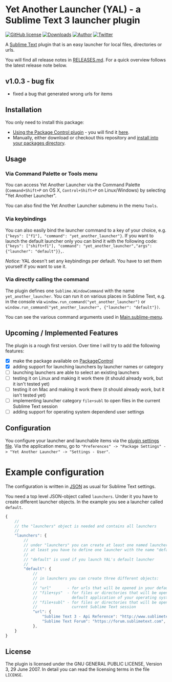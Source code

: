 # Yet Another Launcher (YAL) - a Sublime Text 3 launcher plugin

[![GitHub license](https://img.shields.io/badge/license-AGPL-blue.svg)](https://raw.githubusercontent.com/dahanbn/Yet-Another-Launcher/master/LICENSE) [![Downloads](https://img.shields.io/packagecontrol/dt/Yet%20Another%20Launcher.svg?style=flat-square)](https://packagecontrol.io/packages/Yet%20Another%20Launcher) [![Author](https://img.shields.io/badge/twitter-%40dahanbn-blue.svg?style=flat-square)](https://twitter.com/dahanbn) [![Twitter](https://img.shields.io/twitter/url/https/github.com/dahanbn/Yet-Another-Launcher.svg?style=social)](https://twitter.com/intent/tweet?text=Yet%20Another%20Launcher%for%20Sublime%20Text:&url=https://github.com/dahanbn/Yet-Another-Launcher)

A [Sublime Text](http://www.sublimetext.com/) plugin that is an easy launcher for local files, directories or urls.
 
You will find all release notes in [RELEASES.md](RELEASES.md). For a quick overview follows the latest release note below.
 
## v1.0.3 - bug fix
- fixed a bug that generated wrong urls for items

## Installation

You only need to install this package:

-   [Using the Package Control plugin](https://packagecontrol.io/) - you will find it [here](https://packagecontrol.io/packages/Yet%20Another%20Launcher).
-   Manually, either download or checkout this repository and [install into your packages directory](http://docs.sublimetext.info/en/latest/extensibility/packages.html#package-installation).

## Usage

### Via Command Palette or Tools menu

You can access Yet Another Launcher via the Command Palette (`Command+Shift+P` on OS X, `Control+Shift+P` on Linux/Windows) by selecting "Yet Another Launcher". 

You can also find the Yet Another Launcher submenu in the menu `Tools`. 

### Via keybindings

You can also easily bind the launcher command to a key of your choice, e.g. `{"keys": ["f1"], "command": "yet_another_launcher"}`. If you want to launch the default launcher only you can bind it with the following code: `{"keys": ["shift+f1"], "command": "yet_another_launcher","args": {"launcher": "default"}},`. 

*Notice:* YAL doesn't set any keybindings per default. You have to set them yourself if you want to use it.

### Via directly calling the command

The plugin defines one `Sublime.WindowCommand` with the name `yet_another_launcher`. You can run it on various places in Sublime Text, e.g. in the console via `window.run_command("yet_another_launcher")` or `window.run_command("yet_another_launcher", {"launcher": "default"})`.

You can see the various command arguments used in [Main.sublime-menu](Main.sublime-menu). 

## Upcoming / Implemented Features

The plugin is a rough first version. Over time I will try to add the following features:

+ [X] make the package available on [PackageControl](https://packagecontrol.io/)
+ [X] adding support for launching launchers by launcher names or category
+ [ ] launching launchers are able to select an existing launchers
+ [ ] testing it on Linux and making it work there (it should already work, but it isn't tested yet)
+ [ ] testing it on Mac and making it work there (it should already work, but it isn't tested yet)
+ [ ] implementing launcher category `file+subl` to open files in the current Sublime Text session
+ [ ] adding support for operating system dependend user settings

## Configuration

You configure your launcher and launchable items via the [plugin settings file](http://docs.sublimetext.info/en/latest/customization/settings.html). Via the application menu, go to `"Preferences" -> "Package Settings" -> "Yet Another Launcher" -> "Settings - User"`.

# Example configuration

The configuration is written in [JSON](https://en.wikipedia.org/wiki/JSON) as usual for Sublime Text settings.

You need a top level JSON-object called `launchers`. Under it you have to create different launcher objects. In the example you see a launcher called `default`.

```js
{
    //
    // the "launchers" object is needed and contains all launchers
    //
    "launchers": { 
        //
        // under "launchers" you can create at least one named launcher,
        // at least you have to define one launcher with the name "default"
        // 
        // "default" is used if you launch YAL's default launcher
        //
        "default": {
            // 
            // in launchers you can create three different objects:
            // 
            // "url"       - for urls that will be opened in your default browser
            // "file+sys"  - for files or directories that will be opened with the
            //               default application of your operating system
            // "file+subl" - for files or directories that will be opened in your
            //               current Sublime Text session
            "url": {
                "Sublime Text 3 - Api Reference": "http://www.sublimetext.com/docs/3/api_reference.html",
                "Sublime Text Forum": "https://forum.sublimetext.com",
            },
    }
}
```

## License
The plugin is licensed under the GNU GENERAL PUBLIC LICENSE, Version 3, 29 June 2007. In detail you can read the licensing terms in the file `LICENSE`.
